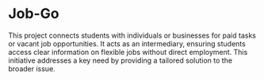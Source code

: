 # Job-Go
This project connects students with individuals or businesses for paid tasks or vacant job opportunities. It acts as an intermediary, ensuring students access clear information on flexible jobs without direct employment. This initiative addresses a key need by providing a tailored solution to the broader issue.
